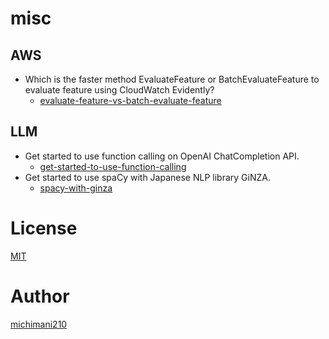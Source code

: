 misc
===

## AWS 

- Which is the faster method EvaluateFeature or BatchEvaluateFeature to evaluate feature using CloudWatch Evidently?
  - [evaluate-feature-vs-batch-evaluate-feature](./aws/evidently/evaluate-feature-vs-batch-evaluate-feature/)

## LLM

- Get started to use function calling on OpenAI ChatCompletion API.
  - [get-started-to-use-function-calling](./llm/openai/get-started-to-use-function-calling)
- Get started to use spaCy with Japanese NLP library GiNZA.
  - [spacy-with-ginza](./llm/preprocess/spacy_with_ginza)

# License

[MIT](https://github.com/michimani/misc/blob/main/LICENSE)

# Author

[michimani210](https://twitter.com/michimani210)